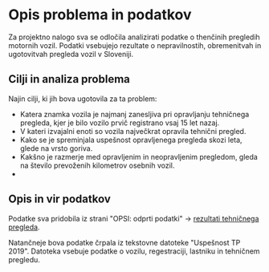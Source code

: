 # Opis problema in podatkov
Za projektno nalogo sva se odločila analizirati podatke o thenčinih pregledih motornih vozil. Podatki vsebujejo rezultate o nepravilnostih, obremenitvah in ugotovitvah pregleda vozil v Sloveniji.

## Cilji in analiza problema
Najin cilji, ki jih bova ugotovila za ta problem:
* Katera znamka vozila je najmanj zanesljiva pri opravljanju tehničnega pregleda, kjer je bilo vozilo prvič registrano vsaj 15 let nazaj.
* V kateri izvajalni enoti so vozila največkrat opravila tehnični pregled.
* Kako se je spreminjala uspešnost opravljenega pregleda skozi leta, glede na vrsto goriva.
* Kakšno je razmerje med opravljenim in neopravljenim pregledom, gleda na število prevoženih kilometrov osebnih vozil.
* 

## Opis in vir podatkov
Podatke sva pridobila iz strani "OPSI: odprti podatki" -> [rezultati tehničnega pregleda](https://podatki.gov.si/dataset/rezultati-tehnicnih-pregledov-motornih-vozil).

Natančneje bova podatke črpala iz tekstovne datoteke "Uspešnost TP 2019". Datoteka vsebuje podatke o vozilu, regestraciji, lastniku in tehničnem pregledu.
